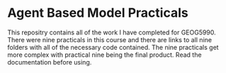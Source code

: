 # Agent Based Model Practicals

This repositry contains all of the work I have completed for GEOG5990.
There were nine practicals in this course and there are links to all nine folders with all of the necessary code contained.
The nine practicals get more complex with practical nine being the final product. Read the documentation before using.
